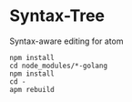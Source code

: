 # Syntax-Tree

Syntax-aware editing for atom

```
npm install
cd node_modules/*-golang
npm install
cd -
apm rebuild
```
